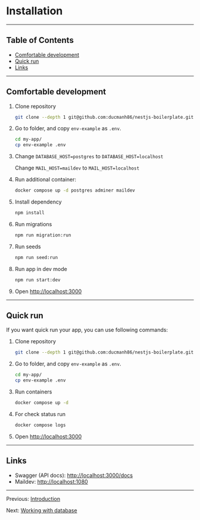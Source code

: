 # Installation

---

## Table of Contents <!-- omit in toc -->

- [Comfortable development](#comfortable-development)
- [Quick run](#quick-run)
- [Links](#links)

---

## Comfortable development

1. Clone repository

   ```bash
   git clone --depth 1 git@github.com:ducmanh86/nestjs-boilerplate.git my-app
   ```

2. Go to folder, and copy `env-example` as `.env`.

   ```bash
   cd my-app/
   cp env-example .env
   ```

3. Change `DATABASE_HOST=postgres` to `DATABASE_HOST=localhost`

   Change `MAIL_HOST=maildev` to `MAIL_HOST=localhost`

4. Run additional container:

   ```bash
   docker compose up -d postgres adminer maildev
   ```

5. Install dependency

   ```bash
   npm install
   ```

6. Run migrations

   ```bash
   npm run migration:run
   ```

7. Run seeds

   ```bash
   npm run seed:run
   ```

8. Run app in dev mode

   ```bash
   npm run start:dev
   ```

9. Open <http://localhost:3000>

---

## Quick run

If you want quick run your app, you can use following commands:

1. Clone repository

   ```bash
   git clone --depth 1 git@github.com:ducmanh86/nestjs-boilerplate.git my-app
   ```

2. Go to folder, and copy `env-example` as `.env`.

   ```bash
   cd my-app/
   cp env-example .env
   ```

3. Run containers

   ```bash
   docker compose up -d
   ```

4. For check status run

   ```bash
   docker compose logs
   ```

5. Open <http://localhost:3000>

---

## Links

- Swagger (API docs): <http://localhost:3000/docs>
- Maildev: <http://localhost:1080>

---

Previous: [Introduction](introduction.md)

Next: [Working with database](database.md)
